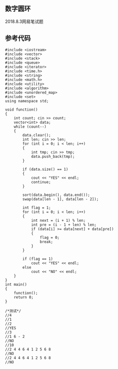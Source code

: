 ## 数字圆环 ##
2018.8.3网易笔试题
## 参考代码 ##
    #include <iostream>
    #include <vector>
    #include <stack>
    #include <queue>
    #include <iterator>
    #include <time.h>
    #include <string>
    #include <math.h>
    #include <utility>
    #include <algorithm>
    #include <unordered_map>
    #include <set>
    using namespace std;
    
    void function()
    {
    	int count; cin >> count;
    	vector<int> data;
    	while (count--)
    	{
    		data.clear();
    		int len; cin >> len;
    		for (int i = 0; i < len; i++)
    		{
    			int tmp; cin >> tmp;
    			data.push_back(tmp);
    		}
    
    		if (data.size() == 1)
    		{
    			cout << "YES" << endl;
    			continue;
    		}
    
    		sort(data.begin(), data.end());
    		swap(data[len - 1], data[len - 2]);
    
    		int flag = 1;
    		for (int i = 0; i < len; i++)
    		{
    			int next = (i + 1) % len;
    			int pre = (i - 1 + len) % len;
    			if (data[i] >= data[next] + data[pre])
    			{
    				flag = 0;
    				break;
    			}
    		}
    
    		if (flag == 1)
    			cout << "YES" << endl;
    		else
    			cout << "NO" << endl;
    	}
    }
    int main()
    {
    	function();
    	return 0;
    }
    
    /*测试*/
    //4
    //1
    //2
    //YES
    //3
    //1 6 - 2
    //NO
    //10
    //2 4 4 6 4 1 2 5 6 8
    //NO
    //2 4 4 6 4 1 2 5 6 8
    //NO
